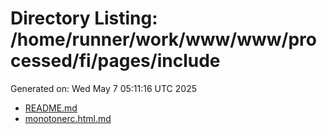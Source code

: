 # Directory Listing: /home/runner/work/www/www/processed/fi/pages/include
Generated on: Wed May  7 05:11:16 UTC 2025

- [README.md](README.md)
- [monotonerc.html.md](monotonerc.html.md)
